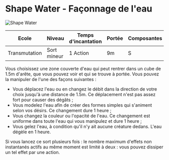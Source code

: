 # Shape Water - Façonnage de l'eau
![Shape Water](../.../_images/shapewater.png)

|Ecole|Niveau|Temps d'incantation|Portée|Composantes|Durée|
|-|-|-|-|-|-|
|Transmutation|Sort mineur|1 Action|9m|S|Instantanée / 1 heure|

Vous choisissez une zone couverte d'eau qui peut rentrer dans un cube de 1.5m d'arête, que vous pouvez voir et qui se trouve à portée. Vous pouvez la manipuler de l'une des façons suivantes :
* Vous déplacez l'eau ou en changez le débit dans la direction de votre choix jusqu'à une distance de 1.5m. Ce déplacement n'est pas assez fort pour causer des dégâts ;
* Vous modelez l'eau afin de créer des formes simples qui s'animent selon vos désirs. Ce changement dure 1 heure ;
* Vous changez la couleur ou l'opacité de l'eau. Ce changement est uniforme dans toute l'eau qui vous manipulez et dure 1 heure ;
* Vous gelez l'eau, à condition qu'il n'y ait aucune créature dedans. L'eau dégèle en 1 heure.

Si vous lancez ce sort plusieurs fois : le nombre maximum d'effets non instantanés actifs au même moment est limité à deux : vous pouvez dissiper un tel effet par une action.